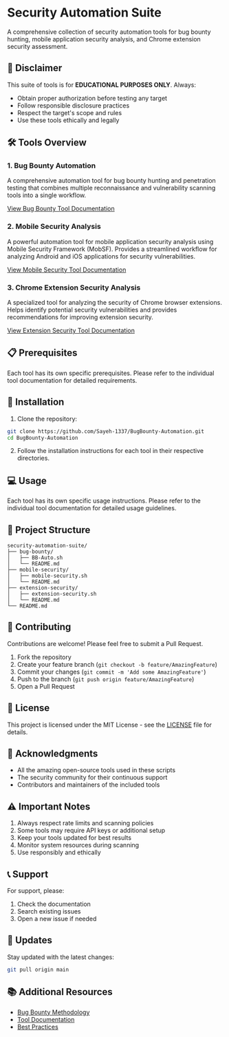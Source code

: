 # Security Automation Suite

A comprehensive collection of security automation tools for bug bounty hunting, mobile application security analysis, and Chrome extension security assessment.

## 🚨 Disclaimer

This suite of tools is for **EDUCATIONAL PURPOSES ONLY**. Always:
- Obtain proper authorization before testing any target
- Follow responsible disclosure practices
- Respect the target's scope and rules
- Use these tools ethically and legally

## 🛠️ Tools Overview

### 1. Bug Bounty Automation
A comprehensive automation tool for bug bounty hunting and penetration testing that combines multiple reconnaissance and vulnerability scanning tools into a single workflow.

[View Bug Bounty Tool Documentation](bug-bounty-automation/bug-bounty/README.md)

### 2. Mobile Security Analysis
A powerful automation tool for mobile application security analysis using Mobile Security Framework (MobSF). Provides a streamlined workflow for analyzing Android and iOS applications for security vulnerabilities.

[View Mobile Security Tool Documentation](bug-bounty-automation/mobile-security/README.md)

### 3. Chrome Extension Security Analysis
A specialized tool for analyzing the security of Chrome browser extensions. Helps identify potential security vulnerabilities and provides recommendations for improving extension security.

[View Extension Security Tool Documentation](bug-bounty-automation/extension-security/README.md)

## 📋 Prerequisites

Each tool has its own specific prerequisites. Please refer to the individual tool documentation for detailed requirements.

## 🚀 Installation

1. Clone the repository:
```bash
git clone https://github.com/Sayeh-1337/BugBounty-Automation.git
cd BugBounty-Automation
```

2. Follow the installation instructions for each tool in their respective directories.

## 💻 Usage

Each tool has its own specific usage instructions. Please refer to the individual tool documentation for detailed usage guidelines.

## 📁 Project Structure

```
security-automation-suite/
├── bug-bounty/
│   ├── BB-Auto.sh
│   └── README.md
├── mobile-security/
│   ├── mobile-security.sh
│   └── README.md
├── extension-security/
│   ├── extension-security.sh
│   └── README.md
└── README.md
```

## 🤝 Contributing

Contributions are welcome! Please feel free to submit a Pull Request.

1. Fork the repository
2. Create your feature branch (`git checkout -b feature/AmazingFeature`)
3. Commit your changes (`git commit -m 'Add some AmazingFeature'`)
4. Push to the branch (`git push origin feature/AmazingFeature`)
5. Open a Pull Request

## 📄 License

This project is licensed under the MIT License - see the [LICENSE](LICENSE) file for details.

## 🙏 Acknowledgments

- All the amazing open-source tools used in these scripts
- The security community for their continuous support
- Contributors and maintainers of the included tools

## ⚠️ Important Notes

1. Always respect rate limits and scanning policies
2. Some tools may require API keys or additional setup
3. Keep your tools updated for best results
4. Monitor system resources during scanning
5. Use responsibly and ethically

## 📞 Support

For support, please:
1. Check the documentation
2. Search existing issues
3. Open a new issue if needed

## 🔄 Updates

Stay updated with the latest changes:
```bash
git pull origin main
```

## 📚 Additional Resources

- [Bug Bounty Methodology](https://github.com/Sayeh-1337/bug-bounty-methodology)
- [Tool Documentation](https://github.com/Sayeh-1337/tool-docs)
- [Best Practices](https://github.com/Sayeh-1337/best-practices)